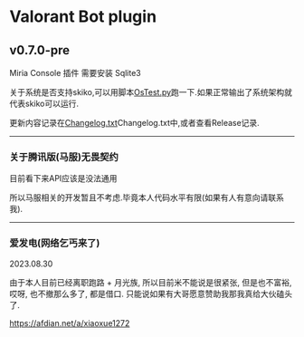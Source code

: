 <h1>Valorant Bot plugin</h1>

## v0.7.0-pre

Miria Console 插件
需要安装 Sqlite3

关于系统是否支持skiko,可以用脚本[OsTest.py](OsTest.py)跑一下.如果正常输出了系统架构就代表skiko可以运行.

更新内容记录在[Changelog.txt](CHANGELOG.txt)Changelog.txt中,或者查看Release记录.

****

### 关于腾讯版(马服)无畏契约

目前看下来API应该是没法通用

所以马服相关的开发暂且不考虑.毕竟本人代码水平有限(如果有人有意向请联系我).

****
### **爱发电(网络乞丐来了)**
2023.08.30

由于本人目前已经离职跑路 + 月光族, 所以目前米不能说是很紧张, 但是也不富裕, 哎呀, 也不撤那么多了, 都是借口. 只能说如果有大哥愿意赞助我那我真给大伙磕头了.

https://afdian.net/a/xiaoxue1272


